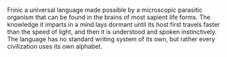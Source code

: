 Frinic a universal language made possible by a microscopic parasitic organism that can be found in the brains of most sapient life forms. The knowledge it imparts in a mind lays dormant until its host first travels faster than the speed of light, and then it is understood and spoken instinctively. The language has no standard writing system of its own, but rather every civilization uses its own alphabet.